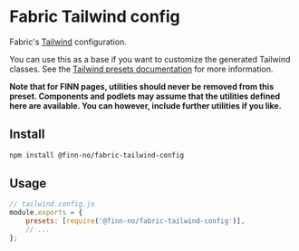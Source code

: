 # Fabric Tailwind config

Fabric's [Tailwind](https://tailwindcss.com/) configuration.

You can use this as a base if you want to customize the generated Tailwind classes. See the
[Tailwind presets documentation](https://tailwindcss.com/docs/presets) for more information.

**Note that for FINN pages, utilities should never be removed from this preset. Components and podlets may
assume that the utilities defined here are available. You can however, include further utilities if you
like.**

## Install

```sh
npm install @finn-no/fabric-tailwind-config
```

## Usage

```js
// tailwind.config.js
module.exports = {
    presets: [require('@finn-no/fabric-tailwind-config')],
    // ...
};
```
